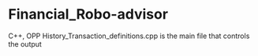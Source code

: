 # Financial_Robo-advisor
C++, OPP
History_Transaction_definitions.cpp is the main file that controls the output

